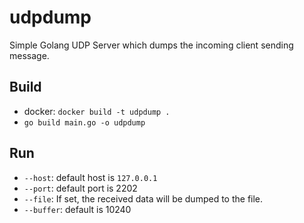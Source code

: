 # udpdump

Simple Golang UDP Server which dumps the incoming client sending message.

## Build
* docker: `docker build -t udpdump .`
* `go build main.go -o udpdump`

## Run
* `--host`: default host is `127.0.0.1`
* `--port`: default port is 2202
* `--file`: If set, the received data will be dumped to the file.
* `--buffer`: default is 10240
